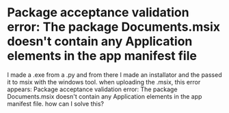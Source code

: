 
# Package acceptance validation error: The package Documents.msix doesn't contain any Application elements in the app manifest file

I made a .exe from a .py and from there I made an installator and the passed it to msix with the windows tool.
when uploading the .msix, this error appears:
Package acceptance validation error: The package Documents.msix doesn't contain any Application elements in the app manifest file.
how can I solve this?

        